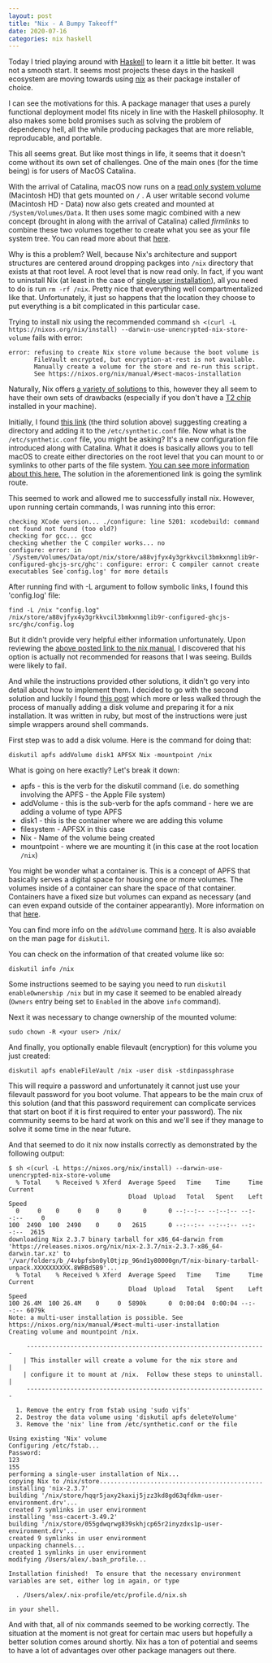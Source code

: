 ```yaml
---
layout: post
title: "Nix - A Bumpy Takeoff"
date: 2020-07-16
categories: nix haskell
---
```


Today I tried playing around with [Haskell](https://www.haskell.org/) to learn it a little bit better. It was not a smooth start. It seems most projects these days in the haskell ecosystem are moving towards using [nix](https://nixos.org/) as their package installer of choice.

I can see the motivations for this. A package manager that uses a purely functional deployment model fits nicely in line with the Haskell philosophy. It also makes some bold promises such as solving the problem of dependency hell, all the while producing packages that are more reliable, reproducable, and portable.

This all seems great.  But like most things in life, it seems that it doesn't come without its own set of challenges.  One of the main ones (for the time being) is for users of MacOS Catalina. 

With the arrival of Catalina, macOS now runs on a [read only system volume](https://support.apple.com/en-ca/HT210650) (Macintosh HD) that gets mounted on `/` .  A user writable second volume (Macintosh HD - Data) now also gets created and mounted at `/System/Volumes/Data`.  It then uses some magic combined with a new concept (brought in along with the arrival of Catalina) called *firmlinks* to combine these two volumes together to create what you see as your file system tree. You can read more about that [here](https://derflounder.wordpress.com/2020/01/18/creating-root-level-directories-and-symbolic-links-on-macos-catalina/#:~:text=synthetic.conf%20is%20intended%20to,(8)%20during%20early%20sys%2D).

Why is this a problem?  Well, because Nix's architecture and support structures are centered around dropping packges into `/nix` directory that exists at that root level.  A root level that is now read only.  In fact, if you want to uninstall Nix (at least in the case of [single user installation](https://nixos.org/nix/manual/#sect-single-user-installation)), all you need to do is run `rm -rf /nix`.  Pretty nice that everything well compartmentalized like that.  Unfortunately, it just so happens that the location they choose to put everything is a bit complicated in this particular case.

Trying to install nix using the recommended command `sh <(curl -L https://nixos.org/nix/install) --darwin-use-unencrypted-nix-store-volume` fails with error:

    error: refusing to create Nix store volume because the boot volume is
           FileVault encrypted, but encryption-at-rest is not available.
           Manually create a volume for the store and re-run this script.
           See https://nixos.org/nix/manual/#sect-macos-installation

Naturally, Nix offers [a variety of solutions](https://nixos.org/nix/manual/#sect-macos-installation) to this, however they all seem to have their own sets of drawbacks (especially if you don't have a [T2 chip](https://support.apple.com/en-us/HT208862) installed in your machine).  

Initially, I found [this link](https://github.com/digitallyinduced/ihp/issues/93#issuecomment-639611313) (the third solution above) suggesting creating a directory and adding it to the `/etc/synthetic.conf` file.  Now what is the `/etc/synthetic.conf` file, you might be asking?  It's a new configuration file introduced along with Catalina.  What it does is basically allows you to tell macOS to create either directories on the root level that you can mount to or symlinks to other parts of the file system.  [You can see more information about this here.](https://derflounder.wordpress.com/2020/01/18/creating-root-level-directories-and-symbolic-links-on-macos-catalina)  The solution in the aforementioned link is going the symlink route.

This seemed to work and allowed me to successfully install nix.  However, upon running certain commands, I was running into this error:

    checking XCode version... ./configure: line 5201: xcodebuild: command not found not found (too old?)
    checking for gcc... gcc
    checking whether the C compiler works... no
    configure: error: in `/System/Volumes/Data/opt/nix/store/a88vjfyx4y3grkkvcil3bmkxnmglib9r-configured-ghcjs-src/ghc': configure: error: C compiler cannot create executables See`config.log' for more details

After running find with -L argument to follow symbolic links, I found this 'config.log' file:

    find -L /nix "config.log"
    /nix/store/a88vjfyx4y3grkkvcil3bmkxnmglib9r-configured-ghcjs-src/ghc/config.log

But it didn't provide very helpful either information unfortunately.  Upon reviewing the [above posted link to the nix manual](https://nixos.org/nix/manual/#sect-macos-installation), I discovered that his option is actually not recommended for reasons that I was seeing.  Builds were likely to fail.  

And while the instructions provided other solutions, it didn't go very into detail about how to implement them.  I decided to go with the second solution and luckily I found [this post](https://www.gitmemory.com/issue/NixOS/nix/2925/535680573) which more or less walked through the process of manually adding a disk volume and preparing it for a nix installation.  It was written in ruby, but most of the instructions were just simple wrappers around shell commands.

First step was to add a disk volume.  Here is the command for doing that:

    diskutil apfs addVolume disk1 APFSX Nix -mountpoint /nix

What is going on here exactly?  Let's break it down:

 - apfs - this is the verb for the diskutil command (i.e. do something involving the APFS - the Apple File system) 
 - addVolume - this is the sub-verb for the apfs command - here we are adding a volume of type APFS
 - disk1 - this is the container where we are adding this volume
 - filesystem - APFSX in this case
 - Nix - Name of the volume being created
 - mountpoint - where we are mounting it (in this case at the root location `/nix`)

 You might be wonder what a container is.  This is a concept of APFS that basically serves a digital space for housing one or more volumes.  The volumes inside of a container can share the space of that container.  Containers have a fixed size but volumes can expand as necessary (and can even expand outside of the container appearantly).  More information on that [here](https://www.lifewire.com/volume-vs-partition-2260237).

You can find more info on the `addVolume` command [here](https://www.dssw.co.uk/reference/diskutil.html#verbs:~:text=unlocked.-,addVolume,Ownership%20of%20the%20affected%20disks%20is%20required.).  It is also avaiable on the man page for `diskutil`.

You can check on the information of that created volume like so:

    diskutil info /nix

Some instructions seemed to be saying you need to run `diskutil enableOwnership /nix` but in my case it seemed to be enabled already (`Owners` entry being set to `Enabled` in the above `info` command).

Next it was necessary to change ownership of the mounted volume:

    sudo chown -R <your user> /nix/

And finally, you optionally enable filevault (encryption) for this volume you just created:

    diskutil apfs enableFileVault /nix -user disk -stdinpassphrase

This will require a password and unfortunately it cannot just use your filevault password for you boot volume.  That appears to be the main crux of this solution (and that this password requirement can complicate services that start on boot if it is first required to enter your password).  The nix community seems to be hard at work on this and we'll see if they manage to solve it some time in the near future.

And that seemed to do it nix now installs correctly as demonstrated by the following output:

    $ sh <(curl -L https://nixos.org/nix/install) --darwin-use-unencrypted-nix-store-volume
      % Total    % Received % Xferd  Average Speed   Time    Time     Time  Current
                                     Dload  Upload   Total   Spent    Left  Speed
      0     0    0     0    0     0      0      0 --:--:-- --:--:-- --:--:--     0
    100  2490  100  2490    0     0   2615      0 --:--:-- --:--:-- --:--:--  2615
    downloading Nix 2.3.7 binary tarball for x86_64-darwin from 'https://releases.nixos.org/nix/nix-2.3.7/nix-2.3.7-x86_64-darwin.tar.xz' to '/var/folders/b_/4vbpfsbn0yl0tjzp_96nd1y80000gn/T/nix-binary-tarball-unpack.XXXXXXXXXX.8WRBd5B9'...
      % Total    % Received % Xferd  Average Speed   Time    Time     Time  Current
                                     Dload  Upload   Total   Spent    Left  Speed
    100 26.4M  100 26.4M    0     0  5890k      0  0:00:04  0:00:04 --:--:-- 6079k
    Note: a multi-user installation is possible. See https://nixos.org/nix/manual/#sect-multi-user-installation
    Creating volume and mountpoint /nix.
    
         ------------------------------------------------------------------ 
        | This installer will create a volume for the nix store and        |
        | configure it to mount at /nix.  Follow these steps to uninstall. |
         ------------------------------------------------------------------ 
    
      1. Remove the entry from fstab using 'sudo vifs'
      2. Destroy the data volume using 'diskutil apfs deleteVolume'
      3. Remove the 'nix' line from /etc/synthetic.conf or the file
    
    Using existing 'Nix' volume
    Configuring /etc/fstab...
    Password:
    123
    155
    performing a single-user installation of Nix...
    copying Nix to /nix/store.............................................
    installing 'nix-2.3.7'
    building '/nix/store/hqqr5jaxy2kaxij5jzz3kd8gd63qfdkm-user-environment.drv'...
    created 7 symlinks in user environment
    installing 'nss-cacert-3.49.2'
    building '/nix/store/055gdwqrwg839skhjcp65r2inyzdxs1p-user-environment.drv'...
    created 9 symlinks in user environment
    unpacking channels...
    created 1 symlinks in user environment
    modifying /Users/alex/.bash_profile...
    
    Installation finished!  To ensure that the necessary environment
    variables are set, either log in again, or type
    
      . /Users/alex/.nix-profile/etc/profile.d/nix.sh
    
    in your shell.

And with that, all of nix commands seemed to be working correctly.  The situation at the moment is not great for certain mac users but hopefully a better solution comes around shortly.  Nix has a ton of potential and seems to have a lot of advantages over other package managers out there.